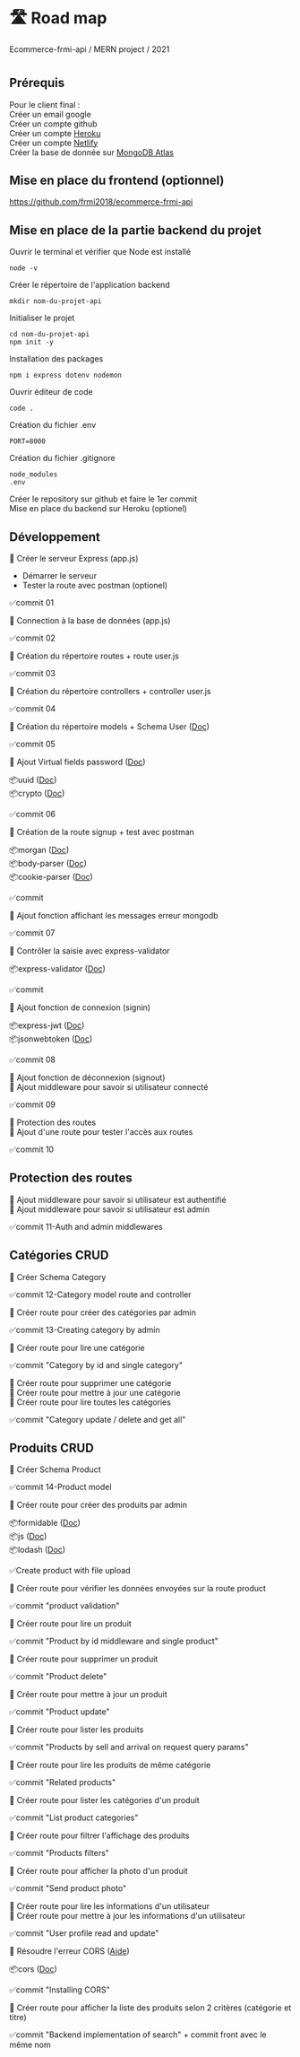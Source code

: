 # 🛣️ Road map

Ecommerce-frmi-api / MERN project / 2021

#

## Prérequis

Pour le client final :  
Créer un email google  
Créer un compte github  
Créer un compte [Heroku](https://www.heroku.com/)  
Créer un compte [Netlify](https://www.netlify.com/)  
Créer la base de donnée sur [MongoDB Atlas](https://www.mongodb.com/)

## Mise en place du frontend (optionnel)

https://github.com/frmi2018/ecommerce-frmi-api

## Mise en place de la partie backend du projet

Ouvrir le terminal et vérifier que Node est installé

`node -v`

Créer le répertoire de l'application backend

`mkdir nom-du-projet-api`

Initialiser le projet

`cd nom-du-projet-api`  
`npm init -y`

Installation des packages

`npm i express dotenv nodemon`

Ouvrir éditeur de code

`code .`

Création du fichier .env

```
PORT=8000
```

Création du fichier .gitignore

```
node_modules
.env
```

Créer le repository sur github et faire le 1er commit  
Mise en place du backend sur Heroku (optionel)

## Développement

🎫 Créer le serveur Express (app.js)

- Démarrer le serveur
- Tester la route avec postman (optionel)

✅commit 01

🎫 Connection à la base de données (app.js)

✅commit 02

🎫 Création du répertoire routes + route user.js

✅commit 03

🎫 Création du répertoire controllers + controller user.js

✅commit 04

🎫 Création du répertoire models + Schema User ([Doc](https://mongoosejs.com/docs/api/schema.html#schema_Schema))

✅commit 05

🎫 Ajout Virtual fields password ([Doc](https://mongoosejs.com/docs/api/schema.html#schema_Schema-virtual))

📦uuid ([Doc](https://www.npmjs.com/package/uuid))  
📦crypto ([Doc](https://nodejs.org/api/crypto.html))

✅commit 06

🎫 Création de la route signup + test avec postman

📦morgan ([Doc](https://www.npmjs.com/package/morgan))  
📦body-parser ([Doc](https://www.npmjs.com/package/body-parser))  
📦cookie-parser ([Doc](https://www.npmjs.com/package/cookie-parser))

✅commit

🎫 Ajout fonction affichant les messages erreur mongodb

✅commit 07

🎫 Contrôler la saisie avec express-validator

📦express-validator ([Doc](https://www.npmjs.com/package/express-validator))

✅commit

🎫 Ajout fonction de connexion (signin)

📦express-jwt ([Doc](https://www.npmjs.com/package/express-jwt))  
📦jsonwebtoken ([Doc](https://www.npmjs.com/package/jsonwebtoken))

✅commit 08

🎫 Ajout fonction de déconnexion (signout)  
🎫 Ajout middleware pour savoir si utilisateur connecté

✅commit 09

🎫 Protection des routes  
🎫 Ajout d'une route pour tester l'accès aux routes

✅commit 10

## Protection des routes

🎫 Ajout middleware pour savoir si utilisateur est authentifié  
🎫 Ajout middleware pour savoir si utilisateur est admin

✅commit 11-Auth and admin middlewares

## Catégories CRUD

🎫 Créer Schema Category

✅commit 12-Category model route and controller

🎫 Créer route pour créer des catégories par admin

✅commit 13-Creating category by admin

🎫 Créer route pour lire une catégorie

✅commit "Category by id and single category"

🎫 Créer route pour supprimer une catégorie  
🎫 Créer route pour mettre à jour une catégorie  
🎫 Créer route pour lire toutes les catégories

✅commit "Category update / delete and get all"

## Produits CRUD

🎫 Créer Schema Product

✅commit 14-Product model

🎫 Créer route pour créer des produits par admin

📦formidable ([Doc](https://www.npmjs.com/package/formidable))  
📦js ([Doc](https://www.npmjs.com/package/jsonwebtoken))  
📦lodash ([Doc](https://www.npmjs.com/package/lodash))

✅Create product with file upload

🎫 Créer route pour vérifier les données envoyées sur la route product

✅commit "product validation"

🎫 Créer route pour lire un produit

✅commit "Product by id middleware and single product"

🎫 Créer route pour supprimer un produit

✅commit "Product delete"

🎫 Créer route pour mettre à jour un produit

✅commit "Product update"

🎫 Créer route pour lister les produits

✅commit "Products by sell and arrival on request query params"

🎫 Créer route pour lire les produits de même catégorie

✅commit "Related products"

🎫 Créer route pour lister les catégories d'un produit

✅commit "List product categories"

🎫 Créer route pour filtrer l'affichage des produits

✅commit "Products filters"

🎫 Créer route pour afficher la photo d'un produit

✅commit "Send product photo"

🎫 Créer route pour lire les informations d'un utilisateur  
🎫 Créer route pour mettre à jour les informations d'un utilisateur

✅commit "User profile read and update"

🎫 Résoudre l'erreur CORS ([Aide](https://www.youtube.com/watch?v=irpWV4effNE))

📦cors ([Doc](https://www.npmjs.com/package/cors))

✅commit "Installing CORS"

🎫 Créer route pour afficher la liste des produits selon 2 critères (catégorie et titre)

✅commit "Backend implementation of search" + commit front avec le même nom
